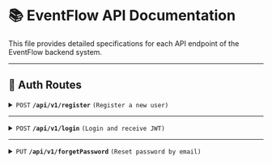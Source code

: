 # 📚 EventFlow API Documentation

This file provides detailed specifications for each API endpoint of the EventFlow backend system.

---


## 🔐 Auth Routes

<details>
<summary><code>POST</code> <code><b>/api/v1/register</b></code> <code>(Register a new user)</code></summary>

##### Request Body

```json
{
  "firstName": "Ali",
  "lastName": "Abuelkheir",
  "email": "user@example.com",
  "password": "yourPassword123",
  "role": "user",                        // optional, defaults to 'user'
  "profilePicture": "https://url.com"   // optional
}
```

##### Responses

| Status | Content-Type         | Description                         |
|--------|----------------------|-------------------------------------|
| 201    | application/json     | User created, JWT token returned    |
| 400    | application/json     | User already exists or validation error |
| 500    | application/json     | Server error                        |

##### Example cURL

```bash
curl -X POST http://localhost:5000/api/v1/register \
-H "Content-Type: application/json" \
-d '{"firstName":"Ali","lastName":"Abuelkheir","email":"user@example.com","password":"yourPassword123"}'
```

</details>

---

<details>
<summary><code>POST</code> <code><b>/api/v1/login</b></code> <code>(Login and receive JWT)</code></summary>

##### Request Body

```json
{
  "email": "user@example.com",
  "password": "yourPassword123"
}
```

##### Responses

| Status | Content-Type         | Description                      |
|--------|----------------------|----------------------------------|
| 200    | application/json     | Successful login, JWT + user info|
| 400    | application/json     | Invalid credentials              |
| 500    | application/json     | Server error                     |

##### Example cURL

```bash
curl -X POST http://localhost:5000/api/v1/login \
-H "Content-Type: application/json" \
-d '{"email":"user@example.com","password":"yourPassword123"}'
```

</details>

---

<details>
<summary><code>PUT</code> <code><b>/api/v1/forgetPassword</b></code> <code>(Reset password by email)</code></summary>

##### Request Body

```json
{
  "email": "user@example.com",
  "newPassword": "newStrongPassword456"
}
```

##### Responses

| Status | Content-Type         | Description                      |
|--------|----------------------|----------------------------------|
| 200    | application/json     | Password updated successfully    |
| 400    | application/json     | Missing fields or invalid input |
| 404    | application/json     | User not found                   |
| 500    | application/json     | Server error                     |

##### Example cURL

```bash
curl -X PUT http://localhost:5000/api/v1/forgetPassword \
-H "Content-Type: application/json" \
-d '{"email":"user@example.com","newPassword":"newStrongPassword456"}'
```

</details>
